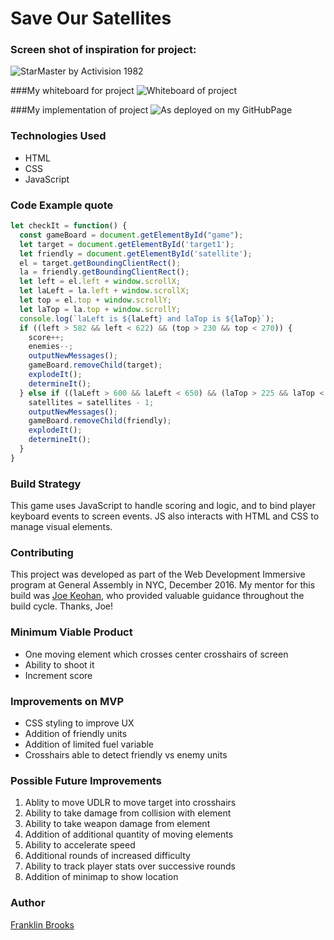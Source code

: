# Save Our Satellites

### Screen shot of inspiration for project: 
  ![StarMaster by Activision 1982](http://www.8-bitcentral.com/images/reviews/atari2600/starmaster2600Screen.jpg)

###My whiteboard for project
  ![Whiteboard of project](https://github.com/franklinbrooks/WDI_HAKUNA_MATATA/blob/master/Project1GA/20161215_151913.jpg)

###My implementation of project
  ![As deployed on my GitHubPage](https://353a23c500dde3b2ad58-c49fe7e7355d384845270f4a7a0a7aa1.ssl.cf2.rackcdn.com/58573994c4d9cc6dc44bf258/screenshot.png)

### Technologies Used
- HTML
- CSS
- JavaScript

### Code Example quote
```javascript
let checkIt = function() {
  const gameBoard = document.getElementById("game");
  let target = document.getElementById('target1');
  let friendly = document.getElementById('satellite');
  el = target.getBoundingClientRect();
  la = friendly.getBoundingClientRect();
  let left = el.left + window.scrollX;
  let laLeft = la.left + window.scrollX;
  let top = el.top + window.scrollY;
  let laTop = la.top + window.scrollY;
  console.log(`laLeft is ${laLeft} and laTop is ${laTop}`);
  if ((left > 582 && left < 622) && (top > 230 && top < 270)) {
    score++;
    enemies--;
    outputNewMessages();
    gameBoard.removeChild(target);
    explodeIt();
    determineIt();
  } else if ((laLeft > 600 && laLeft < 650) && (laTop > 225 && laTop < 265)) {
    satellites = satellites - 1;
    outputNewMessages();
    gameBoard.removeChild(friendly);
    explodeIt();
    determineIt();
  }
}
````
### Build Strategy
This game uses JavaScript to handle scoring and logic, and to bind player keyboard events to screen events. JS also interacts with HTML and CSS to manage visual elements.

### Contributing
This project was developed as part of the Web Development Immersive program at General Assembly in NYC, December 2016. My mentor for this build was [Joe Keohan](joe.keohan@generalassemb.ly), who provided valuable guidance throughout the build cycle.  Thanks, Joe!

### Minimum Viable Product
- One moving element which crosses center crosshairs of screen
- Ability to shoot it
- Increment score

### Improvements on MVP
- CSS styling to improve UX
- Addition of friendly units
- Addition of limited fuel variable
- Crosshairs able to detect friendly vs enemy units

### Possible Future Improvements 
  1. Ablity to move UDLR to move target into crosshairs
  1. Ability to take damage from collision with element
  1. Ability to take weapon damage from element
  1. Addition of additional quantity of moving elements
  1. Ability to accelerate speed
  1. Additional rounds of increased difficulty
  1. Ability to track player stats over successive rounds
  1. Addition of minimap to show location

### Author
  [Franklin Brooks](http://www.franklinchristopherbrooks.com) 

